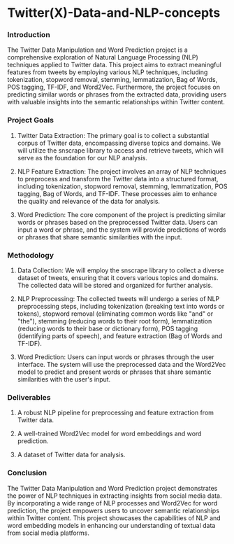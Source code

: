 # Twitter(X)-Data-and-NLP-concepts
### Introduction
The Twitter Data Manipulation and Word Prediction project is a comprehensive exploration of Natural Language Processing (NLP) techniques applied to Twitter data. This project aims to extract meaningful features from tweets by employing various NLP techniques, including tokenization, stopword removal, stemming, lemmatization, Bag of Words, POS tagging, TF-IDF, and Word2Vec. Furthermore, the project focuses on predicting similar words or phrases from the extracted data, providing users with valuable insights into the semantic relationships within Twitter content.

### Project Goals
1. Twitter Data Extraction: The primary goal is to collect a substantial corpus of Twitter data, encompassing diverse topics and domains. We will utilize the snscrape library to access and retrieve tweets, which will serve as the foundation for our NLP analysis.
   
2. NLP Feature Extraction: The project involves an array of NLP techniques to preprocess and transform the Twitter data into a structured format, including tokenization, stopword removal, stemming, lemmatization, POS tagging, Bag of Words, and TF-IDF. These processes aim to enhance the quality and relevance of the data for analysis.

3. Word Prediction: The core component of the project is predicting similar words or phrases based on the preprocessed Twitter data. Users can input a word or phrase, and the system will provide predictions of words or phrases that share semantic similarities with the input.

### Methodology
1. Data Collection: We will employ the snscrape library to collect a diverse dataset of tweets, ensuring that it covers various topics and domains. The collected data will be stored and organized for further analysis.

2. NLP Preprocessing: The collected tweets will undergo a series of NLP preprocessing steps, including tokenization (breaking text into words or tokens), stopword removal (eliminating common words like "and" or "the"), stemming (reducing words to their root form), lemmatization (reducing words to their base or dictionary form), POS tagging (identifying parts of speech), and feature extraction (Bag of Words and TF-IDF).

3. Word Prediction: Users can input words or phrases through the user interface. The system will use the preprocessed data and the Word2Vec model to predict and present words or phrases that share semantic similarities with the user's input.

### Deliverables
1. A robust NLP pipeline for preprocessing and feature extraction from Twitter data.

2. A well-trained Word2Vec model for word embeddings and word prediction.

3. A dataset of Twitter data for analysis.

### Conclusion
The Twitter Data Manipulation and Word Prediction project demonstrates the power of NLP techniques in extracting insights from social media data. By incorporating a wide range of NLP processes and Word2Vec for word prediction, the project empowers users to uncover semantic relationships within Twitter content. This project showcases the capabilities of NLP and word embedding models in enhancing our understanding of textual data from social media platforms.









